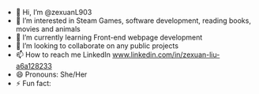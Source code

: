 - 👋 Hi, I’m @zexuanL903
- 👀 I’m interested in Steam Games, software development, reading books, movies and animals
- 🌱 I’m currently learning Front-end webpage development
- 💞️ I’m looking to collaborate on any public projects
- 📫 How to reach me LinkedIn www.linkedin.com/in/zexuan-liu-a6a128233
- 😄 Pronouns: She/Her
- ⚡ Fun fact: 

<!---
zexuanL903/zexuanL903 is a ✨ special ✨ repository because its `README.md` (this file) appears on your GitHub profile.
You can click the Preview link to take a look at your changes.
--->
